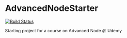 # AdvancedNodeStarter

[![Build Status](https://travis-ci.org/saurabhsingh121/NodeCI.svg?branch=master)](https://travis-ci.org/saurabhsingh121/NodeCI)

Starting project for a course on Advanced Node @ Udemy

